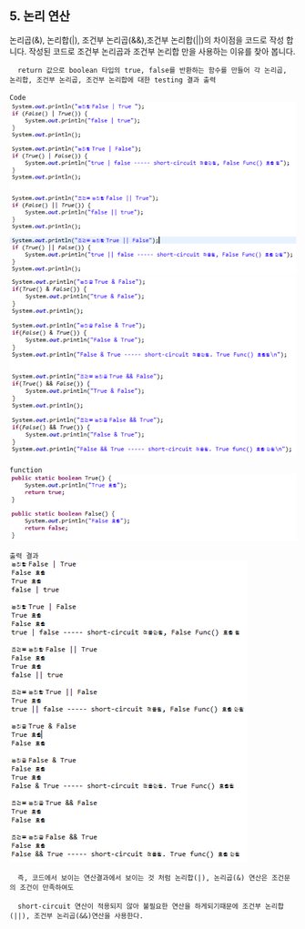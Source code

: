 ## 5. 논리 연산
  논리곱(&), 논리합(|), 조건부 논리곱(&&),조건부 논리합(||)의 차이점을 코드로 작성 합니다.
  작성된 코드로 조건부 논리곱과 조건부 논리합 만을 사용하는 이유를 찾아 봅니다.

  ```
    return 값으로 boolean 타입의 true, false를 반환하는 함수를 만들어 각 논리곱, 논리합, 조건부 논리곱, 조건부 논리합에 대한 testing 결과 출력  
  ```

`Code`
<br>
  <img src="../pictures/5/LogicalOperation1.PNG">
  <img src="../pictures/5/LogicalOperation2.PNG">
<br>

`function`
<br>
  <img src="../pictures/5/LogicalOperation3.PNG">
<br>

`출력 결과`
<br>
  <img src="../pictures/5/LogicalOperation4.PNG">
<br>

```
  즉, 코드에서 보이는 연산결과에서 보이는 것 처럼 논리합(|), 논리곱(&) 연산은 조건문의 조건이 만족하여도

  short-circuit 연산이 적용되지 않아 불필요한 연산을 하게되기때문에 조건부 논리합(||), 조건부 논리곱(&&)연산을 사용한다.

```
